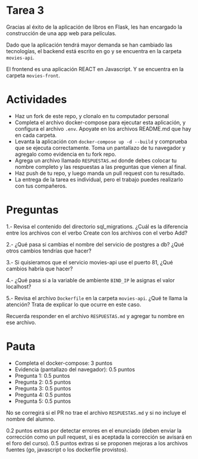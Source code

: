 # Tarea 3

Gracias al éxito de la aplicación de libros en Flask, les han encargado la construcción de una app web para películas.

Dado que la aplicación tendrá mayor demanda se han cambiado las tecnologías, el backend está escrito en go y se encuentra en la carpeta `movies-api`.

El frontend es una aplicación REACT en Javascript. Y se encuentra en la carpeta `movies-front`.

# Actividades


- Haz un fork de este repo, y clonalo en tu computador personal
- Completa el archivo docker-compose para ejecutar esta aplicación, y configura el archivo `.env`. Apoyate en los archivos README.md que hay en cada carpeta. 
- Levanta la aplicación con `docker-compose up -d --build` y comprueba que se ejecuta correctamente. Toma un pantallazo de tu navegador y agregalo como evidencia en tu fork repo.
- Agrega un archivo llamado `RESPUESTAS.md` donde debes colocar tu nombre completo y las respuestas a las preguntas que vienen al final. 
- Haz push de tu repo, y luego manda un pull request con tu resultado.
- La entrega de la tarea es individual, pero el trabajo puedes realizarlo con tus compañeros.

# Preguntas

1.- Revisa el contenido del directorio sql_migrations. ¿Cuál es la diferencia entre los archivos con el verbo Create con los archivos con el verbo Add?

2.- ¿Qué pasa si cambias el nombre del servicio de postgres a db? ¿Qué otros cambios tendrías que hacer?

3.- Si quisieramos que el servicio movies-api use el puerto 81, ¿Qué cambios habría que hacer? 

4.- ¿Qué pasa si a la variable de ambiente `BIND_IP` le asignas el valor localhost?

5.- Revisa el archivo `Dockerfile` en la carpeta `movies-api`. ¿Qué te llama la atención? Trata de explicar lo que ocurre en este caso.

Recuerda responder en el archivo `RESPUESTAS.md` y agregar tu nombre en ese archivo.

# Pauta

- Completa el docker-compose: 3 puntos
- Evidencia (pantallazo del navegador): 0.5 puntos
- Pregunta 1: 0.5 puntos
- Pregunta 2: 0.5 puntos
- Pregunta 3: 0.5 puntos
- Pregunta 4: 0.5 puntos
- Pregunta 5: 0.5 puntos

No se corregirá si el PR no trae el archivo `RESPUESTAS.md` y si no incluye el nombre del alumno.

0.2 puntos extras por detectar errores en el enunciado (deben enviar la corrección como un pull request, si es aceptada la corrección se avisará en el foro del curso).
0.5 puntos extras si se proponen mejoras a los archivos fuentes (go, javascript o los dockerfile provistos).
